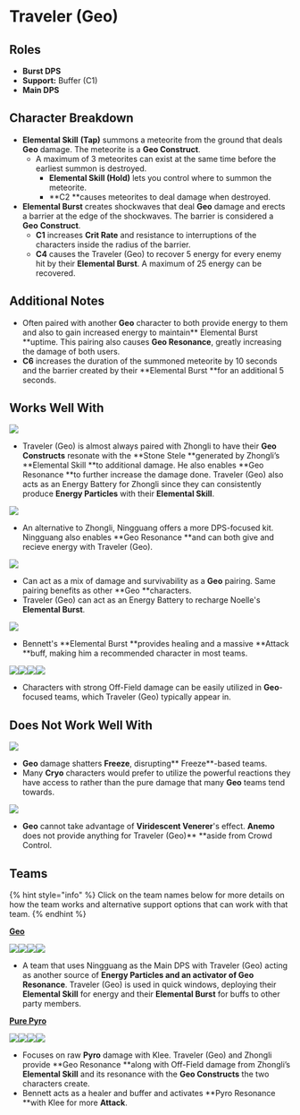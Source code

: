 # Traveler (Geo)

## Roles

* **Burst DPS**
* **Support:** Buffer (C1)
* **Main DPS**

## Character Breakdown

* **Elemental Skill** **(Tap)** summons a meteorite from the ground that deals **Geo** damage. The meteorite is a **Geo Construct**.
  * A maximum of 3 meteorites can exist at the same time before the earliest summon is destroyed.
    * **Elemental Skill (Hold)** lets you control where to summon the meteorite.
    * **C2 **causes meteorites to deal damage when destroyed.
* **Elemental Burst** creates shockwaves that deal **Geo** damage and erects a barrier at the edge of the shockwaves. The barrier is considered a **Geo** **Construct**.
  * **C1** increases **Crit Rate** and resistance to interruptions of the characters inside the radius of the barrier.
  * **C4** causes the Traveler (Geo) to recover 5 energy for every enemy hit by their **Elemental Burst**. A maximum of 25 energy can be recovered.

## Additional Notes

* Often paired with another **Geo** character to both provide energy to them and also to gain increased energy to maintain** Elemental Burst **uptime. This pairing also causes **Geo Resonance**, greatly increasing the damage of both users.
* **C6** increases the duration of the summoned meteorite by 10 seconds and the barrier created by their **Elemental Burst **for an additional 5 seconds.

## Works Well With

![](../../.gitbook/assets/UI\_AvatarIcon\_Zhongli.png)

* Traveler (Geo) is almost always paired with Zhongli to have their **Geo Constructs** resonate with the **Stone Stele **generated by Zhongli’s **Elemental Skill **to additional damage. He also enables **Geo Resonance **to further increase the damage done. Traveler (Geo) also acts as an Energy Battery for Zhongli since they can consistently produce **Energy Particles** with their **Elemental Skill**.

![](../../.gitbook/assets/UI\_AvatarIcon\_Ningguang.png)

* An alternative to Zhongli, Ningguang offers a more DPS-focused kit. Ningguang also enables **Geo Resonance **and can both give and recieve energy with Traveler (Geo).

![](../../.gitbook/assets/UI\_AvatarIcon\_Noelle.png)

* Can act as a mix of damage and survivability as a **Geo** pairing. Same pairing benefits as other **Geo **characters.
* Traveler (Geo) can act as an Energy Battery to recharge Noelle's **Elemental Burst**.

![](../../.gitbook/assets/UI\_AvatarIcon\_Bennett.png)

* Bennett's **Elemental Burst **provides healing and a massive **Attack **buff, making him a recommended character in most teams.

![](../../.gitbook/assets/UI\_AvatarIcon\_Xingqiu.png)![](../../.gitbook/assets/UI\_AvatarIcon\_Beidou.png)![](../../.gitbook/assets/UI\_AvatarIcon\_Albedo.png)![](../../.gitbook/assets/UI\_AvatarIcon\_Fischl.png)

* Characters with strong Off-Field damage can be easily utilized in **Geo**-focused teams, which Traveler (Geo) typically appear in.

## Does Not Work Well With

![](../../.gitbook/assets/Element\_Cryo.webp)

* **Geo** damage shatters **Freeze**, disrupting** Freeze**-based teams.
* Many **Cryo** characters would prefer to utilize the powerful reactions they have access to rather than the pure damage that many **Geo** teams tend towards.

![](../../.gitbook/assets/Element\_Anemo.webp)

* **Geo** cannot take advantage of **Viridescent Venerer**'s effect. **Anemo** does not provide anything for Traveler (Geo)** **aside from Crowd Control.

## Teams

{% hint style="info" %}
Click on the team names below for more details on how the team works and alternative support options that can work with that team.
{% endhint %}

[**Geo**](../../teams/geo.md)

![](../../.gitbook/assets/UI\_AvatarIcon\_Ningguang.png)![](../../.gitbook/assets/UI\_AvatarIcon\_Aether\_Geo.png)![](../../.gitbook/assets/UI\_AvatarIcon\_Xiangling.png)![](../../.gitbook/assets/UI\_AvatarIcon\_Bennett.png)

* A team that uses Ningguang as the Main DPS with Traveler (Geo) acting as another source of **Energy Particles **and an activator of** Geo Resonance**. Traveler (Geo) is used in quick windows, deploying their **Elemental Skill** for energy and their **Elemental Burst** for buffs to other party members.

****[**Pure Pyro**](../../teams/pure-pyro.md)****

![](../../.gitbook/assets/UI\_AvatarIcon\_Klee.png)![](../../.gitbook/assets/UI\_AvatarIcon\_Aether\_Geo.png)![](../../.gitbook/assets/UI\_AvatarIcon\_Zhongli.png)![](../../.gitbook/assets/UI\_AvatarIcon\_Bennett.png)

* Focuses on raw **Pyro** damage with Klee. Traveler (Geo) and Zhongli provide **Geo Resonance **along with Off-Field damage from Zhongli’s **Elemental Skill** and its resonance with the **Geo Constructs** the two characters create.
* Bennett acts as a healer and buffer and activates **Pyro Resonance **with Klee for more **Attack**.

